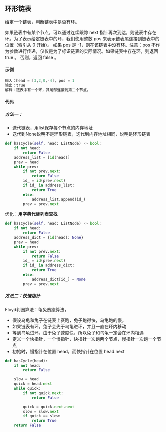 ## 环形链表
给定一个链表，判断链表中是否有环。

如果链表中有某个节点，可以通过连续跟踪 next 指针再次到达，则链表中存在环。为了表示给定链表中的环，我们使用整数 pos 来表示链表尾连接到链表中的位置（索引从 0 开始）。 如果 pos 是 -1，则在该链表中没有环。注意：pos 不作为参数进行传递，仅仅是为了标识链表的实际情况。如果链表中存在环，则返回 true 。 否则，返回 false 。

#### 示例
```python
输入：head = [3,2,0,-4], pos = 1
输出：true
解释：链表中有一个环，其尾部连接到第二个节点。
```

#### 代码
##### 方法一：
* 迭代链表，用list保存每个节点的内存地址
* 迭代到None说明不是环形链表，迭代到内存地址相同，说明是环形链表

```python
def hasCycle(self, head: ListNode) -> bool:
    if not head:
        return False
    address_list = [id(head)]
    prev = head
    while prev:
        if not prev.next:
            return False
        id_ = id(prev.next)
        if id_ in address_list:
            return True
        else:
            address_list.append(id_)
        prev = prev.next
```

优化：**用字典代替列表查找**

```python
def hasCycle(self, head: ListNode) -> bool:
    if not head:
        return False
    address_dict = {id(head): None}
    prev = head
    while prev:
        if not prev.next:
            return False
        id_ = id(prev.next)
        if id_ in address_dict:
            return True
        else:
            address_dict[id_] = None
        prev = prev.next
```

##### 方法二：快慢指针
Floyd判圈算法：龟兔赛跑算法，
* 假设乌龟和兔子在链表上赛跑，兔子跑得快，乌龟跑的慢。
* 如果链表有环，兔子会先于乌龟进环，并且一直在环内移动
* 等到乌龟进环，由于兔子速度快，所以兔子和乌龟一定会在环内相遇
* 定义一个快指针，一个慢指针，快指针一次跑两个节点，慢指针一次跑一个节点
* 初始时，慢指针在位置 head，而快指针在位置 head.next

```python
def hasCycle(head):
    if not head:
        return False

    slow = head
    quick = head.next
    while quick:
        if not quick.next:
            return False

        quick = quick.next.next
        slow = slow.next
        if quick == slow:
            return True
    return False
```
